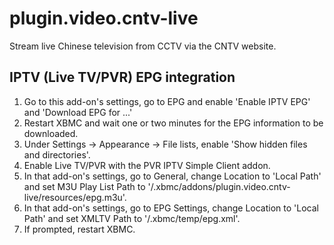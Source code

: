 plugin.video.cntv-live
======================

Stream live Chinese television from CCTV via the CNTV website.

IPTV (Live TV/PVR) EPG integration
----------------------------------
1. Go to this add-on's settings, go to EPG and enable 'Enable IPTV EPG' and 'Download EPG for ...'
2. Restart XBMC and wait one or two minutes for the EPG information to be downloaded.
3. Under Settings -> Appearance -> File lists, enable 'Show hidden files and directories'.
4. Enable Live TV/PVR with the PVR IPTV Simple Client addon.
5. In that add-on's settings, go to General, change Location to 'Local Path' and set M3U Play List Path to '<Home>/.xbmc/addons/plugin.video.cntv-live/resources/epg.m3u'.
6. In that add-on's settings, go to EPG Settings, change Location to 'Local Path' and set XMLTV Path to '<Home>/.xbmc/temp/epg.xml'.
7. If prompted, restart XBMC.
